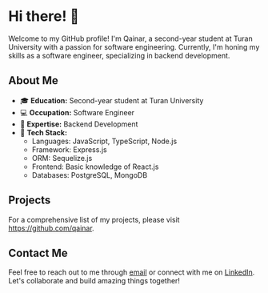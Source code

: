 # Hi there! 👋

Welcome to my GitHub profile! I'm Qainar, a second-year student at Turan University with a passion for software engineering. Currently, I'm honing my skills as a software engineer, specializing in backend development.

## About Me
- 🎓 **Education:** Second-year student at Turan University
- 💻 **Occupation:** Software Engineer
- 🚀 **Expertise:** Backend Development
- 🌟 **Tech Stack:** 
  - Languages: JavaScript, TypeScript, Node.js
  - Framework: Express.js
  - ORM: Sequelize.js
  - Frontend: Basic knowledge of React.js
  - Databases: PostgreSQL, MongoDB

## Projects
For a comprehensive list of my projects, please visit https://github.com/qainar.

## Contact Me
Feel free to reach out to me through [email](kainaraskarov2002@gmail.com) or connect with me on [LinkedIn](https://www.linkedin.com/in/qainar-umirbekov-571736245). Let's collaborate and build amazing things together!
